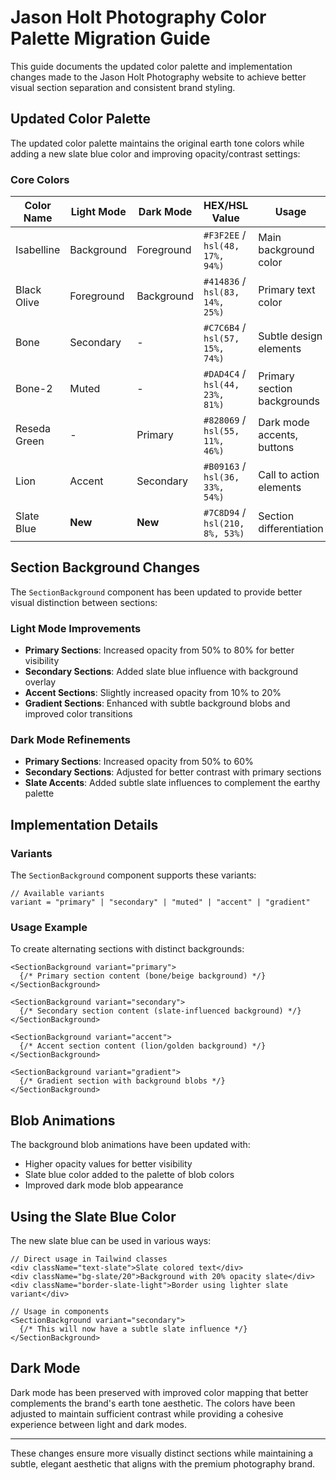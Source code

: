 # Jason Holt Photography Color Palette Migration Guide

This guide documents the updated color palette and implementation changes made to the Jason Holt Photography website to achieve better visual section separation and consistent brand styling.

## Updated Color Palette

The updated color palette maintains the original earth tone colors while adding a new slate blue color and improving opacity/contrast settings:

### Core Colors

| Color Name | Light Mode | Dark Mode | HEX/HSL Value | Usage |
|------------|------------|-----------|---------------|-------|
| Isabelline | Background | Foreground | `#F3F2EE` / `hsl(48, 17%, 94%)` | Main background color |
| Black Olive | Foreground | Background | `#414836` / `hsl(83, 14%, 25%)` | Primary text color |
| Bone | Secondary | - | `#C7C6B4` / `hsl(57, 15%, 74%)` | Subtle design elements |
| Bone-2 | Muted | - | `#DAD4C4` / `hsl(44, 23%, 81%)` | Primary section backgrounds |
| Reseda Green | - | Primary | `#828069` / `hsl(55, 11%, 46%)` | Dark mode accents, buttons |
| Lion | Accent | Secondary | `#B09163` / `hsl(36, 33%, 54%)` | Call to action elements |
| Slate Blue | **New** | **New** | `#7C8D94` / `hsl(210, 8%, 53%)` | Section differentiation |

## Section Background Changes

The `SectionBackground` component has been updated to provide better visual distinction between sections:

### Light Mode Improvements
- **Primary Sections**: Increased opacity from 50% to 80% for better visibility
- **Secondary Sections**: Added slate blue influence with background overlay
- **Accent Sections**: Slightly increased opacity from 10% to 20%
- **Gradient Sections**: Enhanced with subtle background blobs and improved color transitions

### Dark Mode Refinements
- **Primary Sections**: Increased opacity from 50% to 60%
- **Secondary Sections**: Adjusted for better contrast with primary sections
- **Slate Accents**: Added subtle slate influences to complement the earthy palette

## Implementation Details

### Variants

The `SectionBackground` component supports these variants:

```tsx
// Available variants
variant = "primary" | "secondary" | "muted" | "accent" | "gradient"
```

### Usage Example

To create alternating sections with distinct backgrounds:

```tsx
<SectionBackground variant="primary">
  {/* Primary section content (bone/beige background) */}
</SectionBackground>

<SectionBackground variant="secondary">
  {/* Secondary section content (slate-influenced background) */}
</SectionBackground>

<SectionBackground variant="accent">
  {/* Accent section content (lion/golden background) */}
</SectionBackground>

<SectionBackground variant="gradient">
  {/* Gradient section with background blobs */}
</SectionBackground>
```

## Blob Animations

The background blob animations have been updated with:
- Higher opacity values for better visibility
- Slate blue color added to the palette of blob colors
- Improved dark mode blob appearance

## Using the Slate Blue Color

The new slate blue can be used in various ways:

```tsx
// Direct usage in Tailwind classes
<div className="text-slate">Slate colored text</div>
<div className="bg-slate/20">Background with 20% opacity slate</div>
<div className="border-slate-light">Border using lighter slate variant</div>

// Usage in components
<SectionBackground variant="secondary">
  {/* This will now have a subtle slate influence */}
</SectionBackground>
```

## Dark Mode

Dark mode has been preserved with improved color mapping that better complements the brand's earth tone aesthetic. The colors have been adjusted to maintain sufficient contrast while providing a cohesive experience between light and dark modes.

---

These changes ensure more visually distinct sections while maintaining a subtle, elegant aesthetic that aligns with the premium photography brand.
